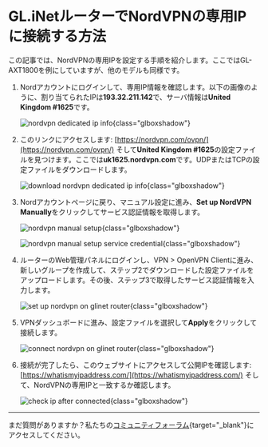 # GL.iNetルーターでNordVPNの専用IPに接続する方法

この記事では、NordVPNの専用IPを設定する手順を紹介します。ここではGL-AXT1800を例にしていますが、他のモデルも同様です。

1. Nordアカウントにログインして、専用IP情報を確認します。以下の画像のように、割り当てられたIPは**193.32.211.142**で、サーバ情報は**United Kingdom #1625**です。

    ![nordvpn dedicated ip info](https://static.gl-inet.com/docs/router/en/4/tutorials/connect_to_nordvpn_dedicated_ip/dedicated_ip_info.png){class="glboxshadow"}

2. このリンクにアクセスします: [https://nordvpn.com/ovpn/](https://nordvpn.com/ovpn/) そして**United Kingdom #1625**の設定ファイルを見つけます。ここでは**uk1625.nordvpn.com**です。UDPまたはTCPの設定ファイルをダウンロードします。

    ![download nordvpn dedicated ip info](https://static.gl-inet.com/docs/router/en/4/tutorials/connect_to_nordvpn_dedicated_ip/download_dedicated_ip_config.png){class="glboxshadow"}

3. Nordアカウントページに戻り、マニュアル設定に進み、**Set up NordVPN Manually**をクリックしてサービス認証情報を取得します。

    ![nordvpn manual setup](https://static.gl-inet.com/docs/router/en/4/tutorials/connect_to_nordvpn_dedicated_ip/nordvpn_manual_setup.png){class="glboxshadow"}

    ![nordvpn manual setup service credential](https://static.gl-inet.com/docs/router/en/4/tutorials/connect_to_nordvpn_dedicated_ip/nordvpn_manual_setup_service_credential.png){class="glboxshadow"}

4. ルーターのWeb管理パネルにログインし、VPN > OpenVPN Clientに進み、新しいグループを作成して、ステップ2でダウンロードした設定ファイルをアップロードします。その後、ステップ3で取得したサービス認証情報を入力します。

    ![set up nordvpn on glinet router](https://static.gl-inet.com/docs/router/en/4/tutorials/connect_to_nordvpn_dedicated_ip/set_up_nordvpn_on_glinet_router.png){class="glboxshadow"}

5. VPNダッシュボードに進み、設定ファイルを選択して**Apply**をクリックして接続します。

    ![connect nordvpn on glinet router](https://static.gl-inet.com/docs/router/en/4/tutorials/connect_to_nordvpn_dedicated_ip/connect_nordvpn_on_glinet_router.png){class="glboxshadow"}

6. 接続が完了したら、このウェブサイトにアクセスして公開IPを確認します: [https://whatismyipaddress.com/](https://whatismyipaddress.com/) そして、NordVPNの専用IPと一致するか確認します。

    ![check ip after connected](https://static.gl-inet.com/docs/router/en/4/tutorials/connect_to_nordvpn_dedicated_ip/check_ip_after_connected.png){class="glboxshadow"}

---

まだ質問がありますか？私たちの[コミュニティフォーラム](https://forum.gl-inet.com){target="_blank"}にアクセスしてください。